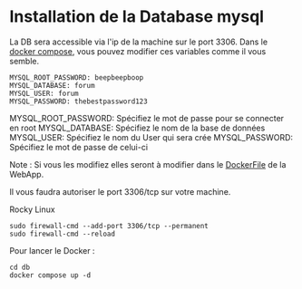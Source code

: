 # Installation de la Database mysql

La DB sera accessible via l'ip de la machine sur le port 3306.
Dans le [docker compose](./docker-compose.yml), vous pouvez modifier ces variables comme il vous semble.

```
MYSQL_ROOT_PASSWORD: beepbeepboop
MYSQL_DATABASE: forum
MYSQL_USER: forum
MYSQL_PASSWORD: thebestpassword123
```

MYSQL_ROOT_PASSWORD: Spécifiez le mot de passe pour se connecter en root
MYSQL_DATABASE: Spécifiez le nom de la base de données
MYSQL_USER: Spécifiez le nom du User qui sera crée
MYSQL_PASSWORD: Spécifiez le mot de passe de celui-ci

Note : Si vous les modifiez elles seront à modifier dans le [DockerFile](../forum/Dockerfile) de la WebApp.

Il vous faudra autoriser le port 3306/tcp sur votre machine.

Rocky Linux

```
sudo firewall-cmd --add-port 3306/tcp --permanent
sudo firewall-cmd --reload
```

Pour lancer le Docker :

```
cd db
docker compose up -d
```
